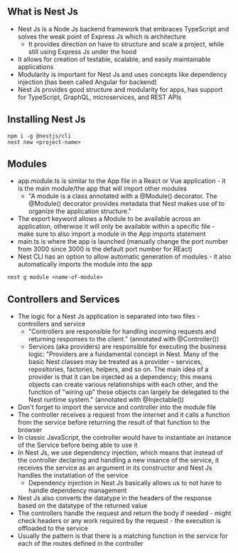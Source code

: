 ## What is Nest Js
* Nest Js is a Node Js backend framework that embraces TypeScript and solves the weak point of Express Js which is architecture
    * It provides direction on have to structure and scale a project, while still using Express Js under the hood
* It allows for creation of testable, scalable, and easily maintainable applications
* Modularity is important for Nest Js and uses concepts like dependency injection (has been called Angular for backend)
* Nest Js provides good structure and modularity for apps, has support for TypeScript, GraphQL, microservices, and REST APIs

## Installing Nest Js
```
npm i -g @nestjs/cli
nest new <project-name>
```

## Modules
* app.module.ts is similar to the App file in a React or Vue application - it is the main module/the app that will import other modules
    * "A module is a class annotated with a @Module() decorator. The @Module() decorator provides metadata that Nest makes use of to organize the application structure."
* The export keyword allows a Module to be available across an application, otherwise it will only be available within a specific file - make sure to also import a module in the App imports statement
* main.ts is where the app is launched (manually change the port number from 3000 since 3000 is the default port number for REact)
* Nest CLI has an option to allow automatic generation of modules - it also automatically imports the module into the app
```
nest g module <name-of-module>
```

## Controllers and Services
* The logic for a Nest Js application is separated into two files - controllers and service
    * "Controllers are responsible for handling incoming requests and returning responses to the client." (annotated with @Controller())
    * Services (aka providers) are responsible for executing the business logic: "Providers are a fundamental concept in Nest. Many of the basic Nest classes may be treated as a provider – services, repositories, factories, helpers, and so on. The main idea of a provider is that it can be injected as a dependency; this means objects can create various relationships with each other, and the function of "wiring up" these objects can largely be delegated to the Nest runtime system." (annotated with @Injectable())
* Don't forget to import the service and controller into the module file
* The controller receives a request from the internet and it calls a function from the service before returning the result of that function to the browser
* In classic JavaScript, the controller would have to instantiate an instance of the Service before being able to use it
* In Nest Js, we use dependency injection, which means that instead of the controller declaring and handling a new insance of the service, it receives the service as an argument in its constructor and Nest Js handles the instatiation of the service
    * Dependency injection in Nest Js basically allows us to not have to handle dependency management
* Nest Js also converts the datatype in the headers of the response based on the datatype of the returned value
* The controllers handle the request and return the body if needed - might check headers or any work required by the request - the execution is offloaded to the service
* Usually the pattern is that there is a matching function in the service for each of the routes defined in the controller